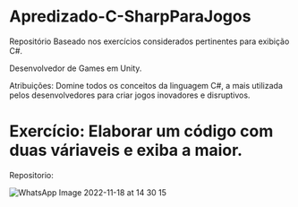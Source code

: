 # Apredizado-C-SharpParaJogos
Repositório Baseado nos exercícios considerados pertinentes para exibição C#.

Desenvolvedor de Games em Unity.

Atribuições: Domine todos os conceitos da linguagem C#, a mais utilizada pelos desenvolvedores para criar jogos inovadores e disruptivos.



# Exercício: Elaborar um código com duas váriaveis e exiba a maior.

Repositorio: 



![WhatsApp Image 2022-11-18 at 14 30 15](https://user-images.githubusercontent.com/107582204/202773671-d8be8654-0543-45e9-8e48-32074be1698f.jpeg)
